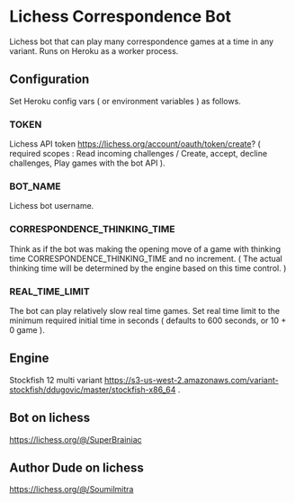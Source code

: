 # Lichess Correspondence Bot

Lichess bot that can play many correspondence games at a time in any variant. Runs on Heroku as a worker process.

## Configuration

Set Heroku config vars ( or environment variables ) as follows.

### TOKEN

Lichess API token https://lichess.org/account/oauth/token/create? ( required scopes : Read incoming challenges / Create, accept, decline challenges, Play games with the bot API ).

### BOT_NAME

Lichess bot username.

### CORRESPONDENCE_THINKING_TIME

Think as if the bot was making the opening move of a game with thinking time CORRESPONDENCE_THINKING_TIME and no increment. ( The actual thinking time will be determined by the engine based on this time control. )

### REAL_TIME_LIMIT

The bot can play relatively slow real time games. Set real time limit to the minimum required initial time in seconds ( defaults to 600 seconds, or 10 + 0 game ).

## Engine

Stockfish 12 multi variant https://s3-us-west-2.amazonaws.com/variant-stockfish/ddugovic/master/stockfish-x86_64 .

## Bot on lichess

https://lichess.org/@/SuperBrainiac

## Author Dude on lichess

https://lichess.org/@/Soumilmitra
